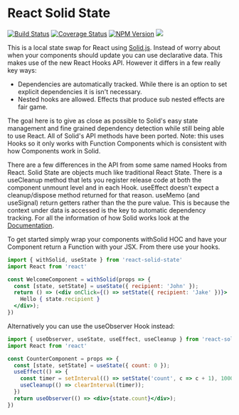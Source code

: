 # React Solid State

[![Build Status](https://img.shields.io/travis/com/ryansolid/solid.svg?style=flat)](https://travis-ci.com/ryansolid/solid)
[![Coverage Status](https://img.shields.io/coveralls/github/ryansolid/solid.svg?style=flat)](https://coveralls.io/github/ryansolid/solid?branch=master)
[![NPM Version](https://img.shields.io/npm/v/react-solid-state.svg?style=flat)](https://www.npmjs.com/package/react-solid-state)
![](https://img.shields.io/librariesio/release/npm/react-solid-state)

This is a local state swap for React using [Solid.js](https://github.com/ryansolid/solid). Instead of worry about when your components should update you can use declarative data. This makes use of the new React Hooks API. However it differs in a few really key ways:
- Dependencies are automatically tracked. While there is an option to set explicit dependencies it is isn't necessary.
- Nested hooks are allowed. Effects that produce sub nested effects are fair game.

The goal here is to give as close as possible to Solid's easy state management and fine grained dependency detection while still being able to use React. All of Solid's API methods have been ported. Note: this uses Hooks so it only works with Function Components which is consistent with how Components work in Solid.

There are a few differences in the API from some same named Hooks from React. Solid State are objects much like traditional React State. There is a useCleanup method that lets you register release code at both the component unmount level and in each Hook. useEffect doesn't expect a cleanup/dispose method returned for that reason. useMemo (and useSignal) return getters rather than the the pure value. This is because the context under data is accessed is the key to automatic dependency tracking. For all the information of how Solid works look at the [Documentation](https://github.com/ryansolid/solid).

To get started simply wrap your components withSolid HOC and have your Component return a Function with your JSX. From there use your hooks.

```jsx
import { withSolid, useState } from 'react-solid-state'
import React from 'react'

const WelcomeComponent = withSolid(props => {
  const [state, setState] = useState({ recipient: 'John' });
  return () => (<div onClick={() => setState({ recipient: 'Jake' })}>
    Hello { state.recipient }
  </div>);
})
```
Alternatively you can use the useObserver Hook instead:

```jsx
import { useObserver, useState, useEffect, useCleanup } from 'react-solid-state'
import React from 'react'

const CounterComponent = props => {
  const [state, setState] = useState({ count: 0 });
  useEffect(() => {
    const timer = setInterval(() => setState('count', c => c + 1), 1000);
    useCleanup(() => clearInterval(timer));
  })
  return useObserver(() => <div>{state.count}</div>);
})
```
